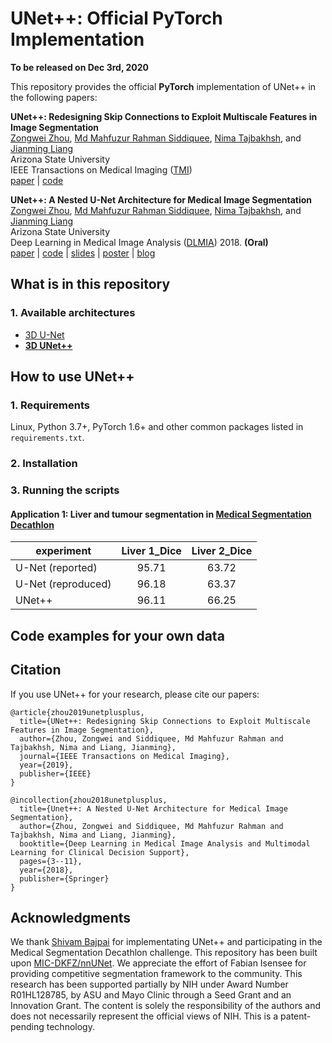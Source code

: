 # UNet++: Official PyTorch Implementation

**To be released on Dec 3rd, 2020**

This repository provides the official **PyTorch** implementation of UNet++ in the following papers:

**UNet++: Redesigning Skip Connections to Exploit Multiscale Features in Image Segmentation** <br/>
[Zongwei Zhou](https://www.zongweiz.com), [Md Mahfuzur Rahman Siddiquee](https://github.com/mahfuzmohammad), [Nima Tajbakhsh](https://www.linkedin.com/in/nima-tajbakhsh-b5454376/), and [Jianming Liang](https://chs.asu.edu/jianming-liang) <br/>
Arizona State University <br/>
IEEE Transactions on Medical Imaging ([TMI](https://ieee-tmi.org/)) <br/>
[paper](https://arxiv.org/abs/1912.05074) | [code](https://github.com/MrGiovanni/Nested-UNet)

**UNet++: A Nested U-Net Architecture for Medical Image Segmentation** <br/>
[Zongwei Zhou](https://www.zongweiz.com), [Md Mahfuzur Rahman Siddiquee](https://github.com/mahfuzmohammad), [Nima Tajbakhsh](https://www.linkedin.com/in/nima-tajbakhsh-b5454376/), and [Jianming Liang](https://chs.asu.edu/jianming-liang) <br/>
Arizona State University <br/>
Deep Learning in Medical Image Analysis ([DLMIA](https://cs.adelaide.edu.au/~dlmia4/)) 2018. **(Oral)** <br/>
[paper](https://arxiv.org/abs/1807.10165) | [code](https://github.com/MrGiovanni/Nested-UNet) | [slides](https://docs.wixstatic.com/ugd/deaea1_1d1e512ebedc4facbb242d7a0f2b7a0b.pdf) | [poster](https://docs.wixstatic.com/ugd/deaea1_993c14ef78f844c88a0dae9d93e4857c.pdf) | [blog](https://zhuanlan.zhihu.com/p/44958351)


## What is in this repository

### 1. Available architectures
 - [3D U-Net](https://arxiv.org/abs/1505.04597)
 - **[3D UNet++](https://link.springer.com/chapter/10.1007/978-3-030-00889-5_1)**


## How to use UNet++

### 1. Requirements
Linux, Python 3.7+, PyTorch 1.6+ and other common packages listed in `requirements.txt`.

### 2. Installation


### 3. Running the scripts

#### Application 1: Liver and tumour segmentation in [Medical Segmentation Decathlon](http://medicaldecathlon.com/)

| experiment      | Liver 1_Dice | Liver 2_Dice | 
|---------------------|:--:|:------------:|
| U-Net (reported)               | 95.71 |  63.72  |
| U-Net (reproduced)          | 96.18 | 63.37 |
| UNet++            | 96.11 |  66.25  |


## Code examples for your own data



## Citation
If you use UNet++ for your research, please cite our papers:
```
@article{zhou2019unetplusplus,
  title={UNet++: Redesigning Skip Connections to Exploit Multiscale Features in Image Segmentation},
  author={Zhou, Zongwei and Siddiquee, Md Mahfuzur Rahman and Tajbakhsh, Nima and Liang, Jianming},
  journal={IEEE Transactions on Medical Imaging},
  year={2019},
  publisher={IEEE}
}

@incollection{zhou2018unetplusplus,
  title={Unet++: A Nested U-Net Architecture for Medical Image Segmentation},
  author={Zhou, Zongwei and Siddiquee, Md Mahfuzur Rahman and Tajbakhsh, Nima and Liang, Jianming},
  booktitle={Deep Learning in Medical Image Analysis and Multimodal Learning for Clinical Decision Support},
  pages={3--11},
  year={2018},
  publisher={Springer}
}
```

## Acknowledgments

We thank [Shivam Bajpai](https://github.com/sbajpai2) for implementating UNet++ and participating in the Medical Segmentation Decathlon challenge. This repository has been built upon [MIC-DKFZ/nnUNet](https://github.com/MIC-DKFZ/nnUNet). We appreciate the effort of Fabian Isensee for providing competitive segmentation framework to the community. This research has been supported partially by NIH under Award Number R01HL128785, by ASU and Mayo Clinic through a Seed Grant and an Innovation Grant. The content is solely the responsibility of the authors and does not necessarily represent the official views of NIH. This is a patent-pending technology.
